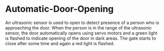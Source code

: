 # Automatic-Door-Opening
An ultrasonic sensor is used to open to detect presence of a person who is approaching the door. When the person is in the range of the ultrasonic sensor, the door automatically opens using servo motors and a green light is flashed to indicate opening of the door in dark areas. The gate starts to close after some time and again a red light is flashed.
